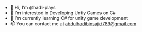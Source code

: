 - 👋 Hi, I’m @hadi-plays
- 👀 I’m interested in Developing Untiy Games on C#
- 🌱 I’m currently learning C# for unity game development
- 📫 You can contact me at abdulhadibinsajid789@gmail.com

<!---
hadi-plays/hadi-plays is a ✨ special ✨ repository because its `README.md` (this file) appears on your GitHub profile.
You can click the Preview link to take a look at your changes.
--->
